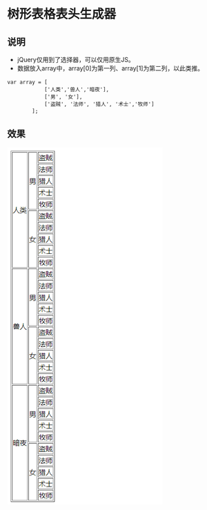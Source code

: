 # 树形表格表头生成器
## 说明
- jQuery仅用到了选择器，可以仅用原生JS。
- 数据放入array中，array[0]为第一列、array[1]为第二列，以此类推。
```
var array = [
            ['人类','兽人','暗夜'],
            ['男', '女'],
            ['盗贼', '法师', '猎人', '术士','牧师']
        ];
```

## 效果
![效果图](https://raw.githubusercontent.com/Mr0x01/TreeTableHeader/master/example.png)